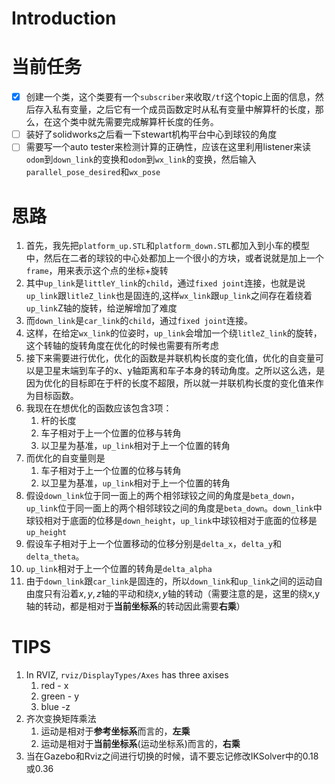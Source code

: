# Introduction

# 当前任务
- [x] 创建一个类，这个类要有一个`subscriber`来收取`/tf`这个topic上面的信息，然后存入私有变量，之后它有一个成员函数定时从私有变量中解算杆的长度，那么，在这个类中就先需要完成解算杆长度的任务。
- [ ] 装好了solidworks之后看一下stewart机构平台中心到球铰的角度
- [ ] 需要写一个auto tester来检测计算的正确性，应该在这里利用listener来读`odom`到`down_link`的变换和`odom`到`wx_link`的变换，然后输入`parallel_pose_desired`和`wx_pose`

# 思路

1. 首先，我先把`platform_up.STL`和`platform_down.STL`都加入到小车的模型中，然后在二者的球铰的中心处都加上一个很小的方块，或者说就是加上一个`frame`，用来表示这个点的坐标+旋转
2. 其中`up_link`是`littleY_link`的`child`，通过`fixed joint`连接，也就是说`up_link`跟`litleZ_link`也是固连的,这样`wx_link`跟`up_link`之间存在着绕着`up_link`Z轴的旋转，给逆解增加了难度
3. 而`down_link`是`car_link`的`child`，通过`fixed joint`连接。
4. 这样，在给定`wx_link`的位姿时，`up_link`会增加一个绕`litleZ_link`的旋转，这个转轴的旋转角度在优化的时候也需要有所考虑
5. 接下来需要进行优化，优化的函数是并联机构长度的变化值，优化的自变量可以是卫星末端到车子的x、y轴距离和车子本身的转动角度。之所以这么选，是因为优化的目标即在于杆的长度不超限，所以就一并联机构长度的变化值来作为目标函数。
6. 我现在在想优化的函数应该包含3项：
   1. 杆的长度
   2. 车子相对于上一个位置的位移与转角
   3. 以卫星为基准，`up_link`相对于上一个位置的转角
7. 而优化的自变量则是
   1. 车子相对于上一个位置的位移与转角
   2. 以卫星为基准，`up_link`相对于上一个位置的转角
8. 假设`down_link`位于同一面上的两个相邻球铰之间的角度是`beta_down`，`up_link`位于同一面上的两个相邻球铰之间的角度是`beta_down`。`down_link`中球铰相对于底面的位移是`down_height`，`up_link`中球铰相对于底面的位移是`up_height`
9. 假设车子相对于上一个位置移动的位移分别是`delta_x`，`delta_y`和`delta_theta`。
10. `up_link`相对于上一个位置的转角是`delta_alpha`
11. 由于`down_link`跟`car_link`是固连的，所以`down_link`和`up_link`之间的运动自由度只有沿着$x,y,z$轴的平动和绕$x,y$轴的转动（需要注意的是，这里的绕x,y轴的转动，都是相对于**当前坐标系**的转动因此需要**右乘**）

# TIPS
1. In RVIZ, `rviz/DisplayTypes/Axes` has three axises
   1. red - x 
   2. green - y 
   3. blue -z
2. 齐次变换矩阵乘法
   1. 运动是相对于**参考坐标系**而言的，**左乘**
   2. 运动是相对于**当前坐标系**(运动坐标系)而言的，**右乘**
3. 当在Gazebo和Rviz之间进行切换的时候，请不要忘记修改IKSolver中的0.18或0.36